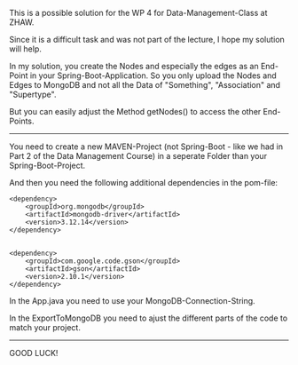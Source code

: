 This is a possible solution for the WP 4 for Data-Management-Class at ZHAW.

Since it is a difficult task and was not part of the lecture, I hope my solution will help.

In my solution, you create the Nodes and especially the edges as an End-Point in your Spring-Boot-Application. So you only upload the Nodes and Edges to MongoDB and not all the Data of "Something", "Association" and "Supertype".

But you can easily adjust the Method getNodes() to access the other End-Points.

------------------------------------------------------------------------------------

You need to create a new MAVEN-Project (not Spring-Boot - like we had in Part 2 of the Data Management Course) in a seperate Folder than your Spring-Boot-Project.

And then you need the following additional dependencies in the pom-file:
    
    <dependency>
        <groupId>org.mongodb</groupId>
        <artifactId>mongodb-driver</artifactId>
        <version>3.12.14</version>
    </dependency>


    <dependency>
        <groupId>com.google.code.gson</groupId>
        <artifactId>gson</artifactId>
        <version>2.10.1</version>
    </dependency>


In the App.java you need to use your MongoDB-Connection-String.

In the ExportToMongoDB you need to ajust the different parts of the code to match your project.

------------------------------------------------------------------------------------

GOOD LUCK!
